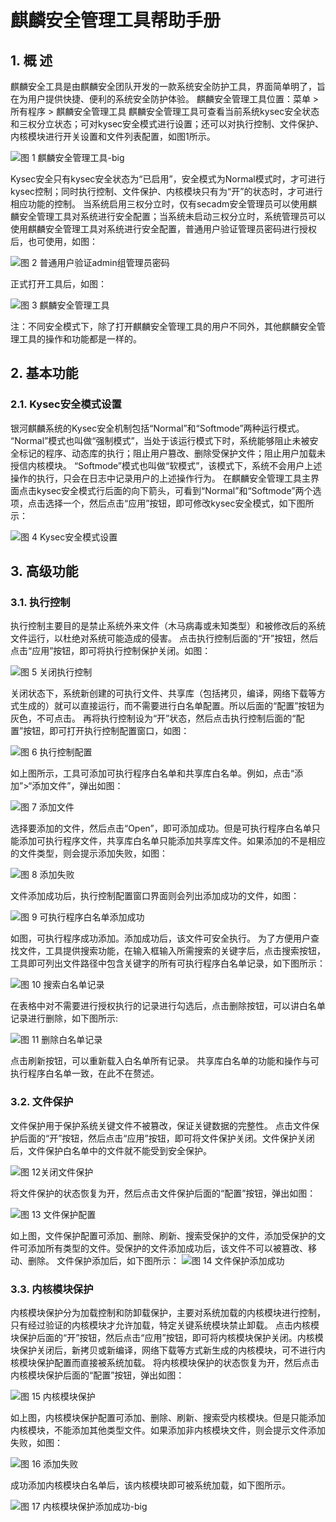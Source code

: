 #   麒麟安全管理工具帮助手册


## 1. 概 述
麒麟安全工具是由麒麟安全团队开发的一款系统安全防护工具，界面简单明了，旨在为用户提供快捷、便利的系统安全防护体验。
麒麟安全管理工具位置：菜单 > 所有程序 > 麒麟安全管理工具
麒麟安全管理工具可查看当前系统kysec安全状态和三权分立状态；可对kysec安全模式进行设置；还可以对执行控制、文件保护、内核模块进行开关设置和文件列表配置，如图1所示。

![图 1 麒麟安全管理工具-big](image/1.png)

Kysec安全只有kysec安全状态为“已启用”，安全模式为Normal模式时，才可进行kysec控制；同时执行控制、文件保护、内核模块只有为“开”的状态时，才可进行相应功能的控制。
当系统启用三权分立时，仅有secadm安全管理员可以使用麒麟安全管理工具对系统进行安全配置；当系统未启动三权分立时，系统管理员可以使用麒麟安全管理工具对系统进行安全配置，普通用户验证管理员密码进行授权后，也可使用，如图：

![图 2 普通用户验证admin组管理员密码](image/2.png)

正式打开工具后，如图：

![图 3 麒麟安全管理工具](image/3.png)

注：不同安全模式下，除了打开麒麟安全管理工具的用户不同外，其他麒麟安全管理工具的操作和功能都是一样的。
## 2. 基本功能
### 2.1. Kysec安全模式设置
银河麒麟系统的Kysec安全机制包括“Normal”和“Softmode”两种运行模式。
“Normal”模式也叫做“强制模式”，当处于该运行模式下时，系统能够阻止未被安全标记的程序、动态库的执行；阻止用户篡改、删除受保护文件；阻止用户加载未授信内核模块。
“Softmode”模式也叫做“软模式”，该模式下，系统不会用户上述操作的执行，只会在日志中记录用户的上述操作行为。
在麒麟安全管理工具主界面点击kysec安全模式行后面的向下箭头，可看到“Normal”和“Softmode”两个选项，点击选择一个，然后点击“应用”按钮，即可修改kysec安全模式，如下图所示：

![图 4 Kysec安全模式设置](image/4.png)
## 3. 高级功能
### 3.1. 执行控制
执行控制主要目的是禁止系统外来文件（木马病毒或未知类型）和被修改后的系统文件运行，以杜绝对系统可能造成的侵害。
点击执行控制后面的“开”按钮，然后点击“应用”按钮，即可将执行控制保护关闭。如图：

![图 5 关闭执行控制](image/5.png)

关闭状态下，系统新创建的可执行文件、共享库（包括拷贝，编译，网络下载等方式生成的）就可以直接运行，而不需要进行白名单配置。所以后面的“配置”按钮为灰色，不可点击。
再将执行控制设为“开”状态，然后点击执行控制后面的“配置”按钮，即可打开执行控制配置窗口，如图：

![图 6 执行控制配置](image/6.png)

如上图所示，工具可添加可执行程序白名单和共享库白名单。例如，点击“添加”>“添加文件”，弹出如图：

![图 7 添加文件](image/7.png)

选择要添加的文件，然后点击“Open”，即可添加成功。但是可执行程序白名单只能添加可执行程序文件，共享库白名单只能添加共享库文件。如果添加的不是相应的文件类型，则会提示添加失败，如图：

![图 8 添加失败](image/8.png)

文件添加成功后，执行控制配置窗口界面则会列出添加成功的文件，如图：

![图 9 可执行程序白名单添加成功](image/9.png)

如图，可执行程序成功添加。添加成功后，该文件可安全执行。
为了方便用户查找文件，工具提供搜索功能，在输入框输入所需搜索的关键字后，点击搜索按钮，工具即可列出文件路径中包含关键字的所有可执行程序白名单记录，如下图所示：

![图 10 搜索白名单记录](image/10.png)

在表格中对不需要进行授权执行的记录进行勾选后，点击删除按钮，可以讲白名单记录进行删除，如下图所示:

![图 11 删除白名单记录](image/11.png)

点击刷新按钮，可以重新载入白名单所有记录。
共享库白名单的功能和操作与可执行程序白名单一致，在此不在赘述。
### 3.2. 文件保护
文件保护用于保护系统关键文件不被篡改，保证关键数据的完整性。
点击文件保护后面的“开”按钮，然后点击“应用”按钮，即可将文件保护关闭。文件保护关闭后，文件保护白名单中的文件就不能受到安全保护。

![图 12关闭文件保护](image/12.png)

将文件保护的状态恢复为开，然后点击文件保护后面的“配置”按钮，弹出如图：

![图 13 文件保护配置](image/13.png)

如上图，文件保护配置可添加、删除、刷新、搜索受保护的文件，添加受保护的文件可添加所有类型的文件。受保护的文件添加成功后，该文件不可以被篡改、移动、删除。
文件保护添加后，如下图所示：
![图 14 文件保护添加成功](image/14.png)
### 3.3. 内核模块保护
内核模块保护分为加载控制和防卸载保护，主要对系统加载的内核模块进行控制，只有经过验证的内核模块才允许加载，特定关键系统模块禁止卸载。
点击内核模块保护后面的“开”按钮，然后点击“应用”按钮，即可将内核模块保护关闭。内核模块保护关闭后，新拷贝或新编译，网络下载等方式新生成的内核模块，可不进行内核模块保护配置而直接被系统加载。
将内核模块保护的状态恢复为开，然后点击内核模块保护后面的“配置”按钮，弹出如图：

![图 15 内核模块保护](image/15.png)

如上图，内核模块保护配置可添加、删除、刷新、搜索受内核模块。但是只能添加内核模块，不能添加其他类型文件。如果添加非内核模块文件，则会提示文件添加失败，如图：

![图 16 添加失败](image/16.png)

成功添加内核模块白名单后，该内核模块即可被系统加载，如下图所示。

![图 17 内核模块保护添加成功-big](image/17.png)
